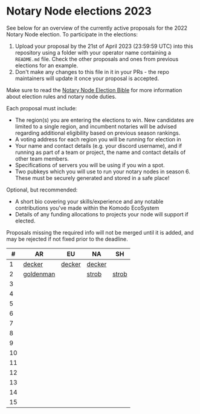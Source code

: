 # Notary Node elections 2023

See below for an overview of the currently active proposals for the 2022 Notary Node election.
To participate in the elections:

1. Upload your proposal by the 21st of April 2023 (23:59:59 UTC) into this repository using a folder with your operator name containing a `README.md` file. Check the other proposals and ones from previous elections for an example.
2. Don't make any changes to this file in it in your PRs - the repo maintainers will update it once your proposal is accepted.

Make sure to read the [Notary Node Election Bible](https://github.com/KomodoPlatform/dPoW/blob/dev/doc/bible.md) for more information about election rules and notary node duties.

Each proposal must include:
- The region(s) you are entering the elections to win. New candidates are limited to a single region, and incumbent notaries will be advised regarding additional eligibility based on previous season rankings.
- A voting address for each region you will be running for election in
- Your name and contact details (e.g. your discord username), and if running as part of a team or project, the name and contact details of other team members. 
- Specifications of servers you will be using if you win a spot.
- Two pubkeys which you will use to run your notary nodes in season 6. These must be securely generated and stored in a safe place!

Optional, but recommended:
- A short bio covering your skills/experience and any notable contributions you've made within the Komodo EcoSystem
- Details of any funding allocations to projects your node will support if elected.

Proposals missing the required info will not be merged until it is added, and may be rejected if not fixed prior to the deadline.



| #  | AR                                                                    |  EU                                                              | NA                                                               | SH                               |
| -- | --------------------------------------------------------------------- | -----------------------------------------------------------------| -----------------------------------------------------------------| -------------------------------- |
| 1  | [decker](decker/README.md "RB4ddQGvuQBPfpw6dcefF8AFZekVJc9tem")       | [decker](decker/README.md "RKjE9R2FLLmEUm7DKQ714ehMqSE7qdT3rv")  | [decker](decker/README.md "RELzVBrc9WtrJxtNihWKfEVXVhj72dBAoQ")  |                                  |
| 2  | [goldenman](goldenman/README.md "RRfaF1s266XULS8HsF1kCFcfLASCCgEdSN") |                                                                  | [strob](strob/README.md "RStrobNmEspEAgB8Jtt6ncK8tCWcGm77na")    | [strob](strob/README.md "RStrobSH68ke1eFmxNehVuJczTEpFX3C4f")                                 |
| 3  |                                                                       |                                                                  |                                                                  |                                  |
| 4  |                                                                       |                                                                  |                                                                  |                                  |
| 5  |                                                                       |                                                                  |                                                                  |                                  |
| 6  |                                                                       |                                                                  |                                                                  |                                  |
| 7  |                                                                       |                                                                  |                                                                  |                                  |
| 8  |                                                                       |                                                                  |                                                                  |                                  |
| 9  |                                                                       |                                                                  |                                                                  |                                  |
| 10 |                                                                       |                                                                  |                                                                  |                                  |
| 11 |                                                                       |                                                                  |                                                                  |                                  |
| 12 |                                                                       |                                                                  |                                                                  |                                  |
| 13 |                                                                       |                                                                  |                                                                  |                                  |
| 14 |                                                                       |                                                                  |                                                                  |                                  |
| 15 |                                                                       |                                                                  |                                                                  |                                  |